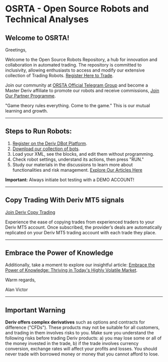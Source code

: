 # OSRTA - Open Source Robots and Technical Analyses

## Welcome to OSRTA!

Greetings,

Welcome to the Open Source Robots Repository, a hub for innovation and collaboration in automated trading. The repository is committed to inclusivity, allowing enthusiasts to access and modify our extensive collection of Trading Robots. [Register Here to Trade](https://track.deriv.com/_h1BT0Uryldi34Ib7uprVbWNd7ZgqdRLk/1/).

Join our community at [ORSTA Official Telegram Group](https://t.me/superbinarybots) and become a Master Deriv affiliate to promote our robots and receive commissions, [Join Our Partner Programme](https://track.deriv.com/_h1BT0Uryldilxv1B6h4gZ2Nd7ZgqdRLk/1/).

"Game theory rules everything. Come to the game." This is our mutual learning and growth.

---

## Steps to Run Robots:

1. [Register on the Deriv DBot Platform](https://track.deriv.com/_h1BT0Uryldi34Ib7uprVbWNd7ZgqdRLk/1/).
2. [Download our collection of bots](https://github.com/alanvito1/Binary-Robots/archive/refs/heads/master.zip).
3. Load your XML, see the blocks, and edit them without programming.
4. Check robot settings, understand its actions, then press "RUN."
5. Study our materials in the discussions to learn more about functionalities and risk management. [Explore Our Articles Here](https://github.com/alanvito1/Binary-Robots/discussions)

**Important:** Always initiate bot testing with a DEMO ACCOUNT!

---

## Copy Trading With Deriv MT5 signals

[Join Deriv Copy Trading](https://track.deriv.com/_h1BT0Uryldj45mrAMZ2h2WNd7ZgqdRLk/1/)

Experience the ease of copying trades from experienced traders to your Deriv MT5 account. Once subscribed, the provider’s deals are automatically replicated on your Deriv MT5 trading account with each trade they place.

---

## Embrace the Power of Knowledge

Additionally, take a moment to explore our insightful article: [Embrace the Power of Knowledge: Thriving in Today's Highly Volatile Market](https://www.dinheiroedestinos.com.br/2023/06/embrace-power-of-knowledge-thriving-in.html).

Warm regards,

Alan Victor

---

## Important Warning

**Deriv offers complex derivatives** such as options and contracts for difference ("CFDs"). These products may not be suitable for all customers, and trading in them involves risks to you. Make sure you understand the following risks before trading Deriv products: a) you may lose some or all of the money invested in the trade, b) if the trade involves currency conversion, exchange rates will affect your profits and losses. You should never trade with borrowed money or money that you cannot afford to lose.
